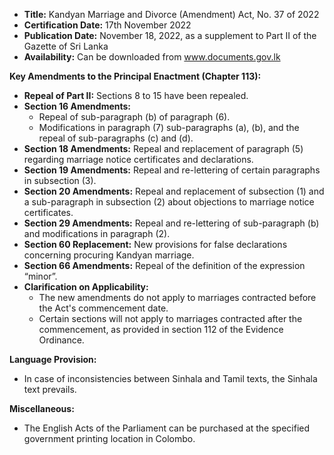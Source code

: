 - **Title:** Kandyan Marriage and Divorce (Amendment) Act, No. 37 of 2022
- **Certification Date:** 17th November 2022
- **Publication Date:** November 18, 2022, as a supplement to Part II of the Gazette of Sri Lanka
- **Availability:** Can be downloaded from www.documents.gov.lk

**Key Amendments to the Principal Enactment (Chapter 113):**
- **Repeal of Part II:** Sections 8 to 15 have been repealed.
- **Section 16 Amendments:**
  - Repeal of sub-paragraph (b) of paragraph (6).
  - Modifications in paragraph (7) sub-paragraphs (a), (b), and the repeal of sub-paragraphs (c) and (d).
- **Section 18 Amendments:** Repeal and replacement of paragraph (5) regarding marriage notice certificates and declarations.
- **Section 19 Amendments:** Repeal and re-lettering of certain paragraphs in subsection (3).
- **Section 20 Amendments:** Repeal and replacement of subsection (1) and a sub-paragraph in subsection (2) about objections to marriage notice certificates.
- **Section 29 Amendments:** Repeal and re-lettering of sub-paragraph (b) and modifications in paragraph (2).
- **Section 60 Replacement:** New provisions for false declarations concerning procuring Kandyan marriage.
- **Section 66 Amendments:** Repeal of the definition of the expression “minor”.
- **Clarification on Applicability:**
  - The new amendments do not apply to marriages contracted before the Act's commencement date.
  - Certain sections will not apply to marriages contracted after the commencement, as provided in section 112 of the Evidence Ordinance.

**Language Provision:**
- In case of inconsistencies between Sinhala and Tamil texts, the Sinhala text prevails.

**Miscellaneous:**
- The English Acts of the Parliament can be purchased at the specified government printing location in Colombo.
